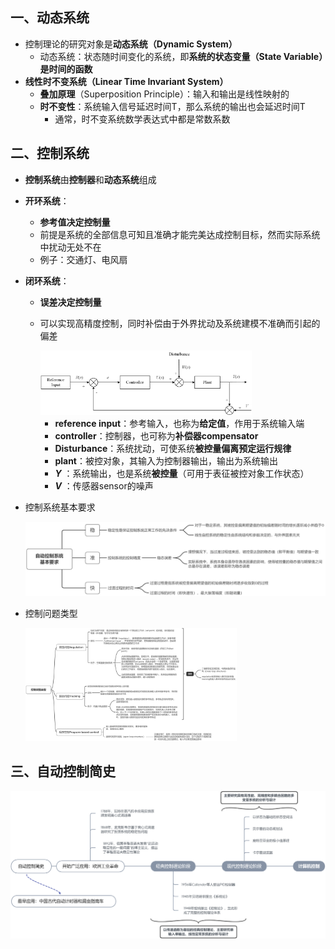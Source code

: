 ## 一、动态系统

- 控制理论的研究对象是**动态系统（Dynamic System）**
  - 动态系统：状态随时间变化的系统，即**系统的状态变量（State Variable）是时间的函数**
- **线性时不变系统（Linear Time Invariant System）**
  - **叠加原理**（Superposition Principle）：输入和输出是线性映射的
  - **时不变性**：系统输入信号延迟时间T，那么系统的输出也会延迟时间T
    - 通常，时不变系统数学表达式中都是常数系数

## 二、控制系统

- **控制系统**由**控制器**和**动态系统**组成

- **开环系统**：

  - **参考值决定控制量**
  - 前提是系统的全部信息可知且准确才能完美达成控制目标，然而实际系统中扰动无处不在
  - 例子：交通灯、电风扇

- **闭环系统**：

  - **误差决定控制量**

  - 可以实现高精度控制，同时补偿由于外界扰动及系统建模不准确而引起的偏差

    <img src="https://raw.githubusercontent.com/Jian-wei-peng/typora-pic/main/typora202203282327196.png" alt="image-20220328232616695" style="zoom: 33%;" />

    - **reference input**：参考输入，也称为**给定值**，作用于系统输入端
    - **controller**：控制器，也可称为**补偿器compensator**
    - **Disturbance**：系统扰动，可使系统**被控量偏离预定运行规律**
    - **plant**：被控对象，其输入为控制器输出，输出为系统输出
    - ***Y*** ：系统输出，也是系统**被控量**（可用于表征被控对象工作状态）
    - ***V*** ：传感器sensor的噪声

- 控制系统基本要求

  <img src="https://raw.githubusercontent.com/Jian-wei-peng/typora-pic/main/202310021120731.png" alt="image-20231002111303879" style="zoom: 53%;" />

- 控制问题类型

  <img src="https://raw.githubusercontent.com/Jian-wei-peng/typora-pic/main/typora202203282242850.png" alt="image-20220328224216707" style="zoom: 33%;" />

## 三、自动控制简史

<img src="https://raw.githubusercontent.com/Jian-wei-peng/typora-pic/main/202310021120060.png" alt="image-20231002111505167" style="zoom: 53%;" />




